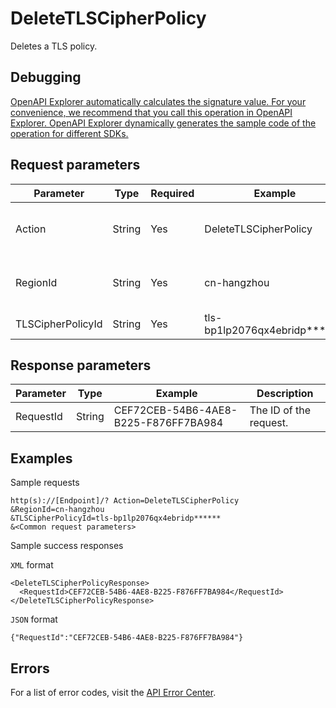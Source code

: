 # DeleteTLSCipherPolicy

Deletes a TLS policy.

## Debugging

[OpenAPI Explorer automatically calculates the signature value. For your convenience, we recommend that you call this operation in OpenAPI Explorer. OpenAPI Explorer dynamically generates the sample code of the operation for different SDKs.](https://api.aliyun.com/#product=Slb&api=DeleteTLSCipherPolicy&type=RPC&version=2014-05-15)

## Request parameters

|Parameter|Type|Required|Example|Description|
|---------|----|--------|-------|-----------|
|Action|String|Yes|DeleteTLSCipherPolicy|The operation that you want to perform. Set the value to **DeleteTLSCipherPolicy**. |
|RegionId|String|Yes|cn-hangzhou|The ID of the region where the Server Load Balancer \(SLB\) instance is deployed. |
|TLSCipherPolicyId|String|Yes|tls-bp1lp2076qx4ebridp\*\*\*\*\*\*|The ID of the TLS policy. |

## Response parameters

|Parameter|Type|Example|Description|
|---------|----|-------|-----------|
|RequestId|String|CEF72CEB-54B6-4AE8-B225-F876FF7BA984|The ID of the request. |

## Examples

Sample requests

```
http(s)://[Endpoint]/? Action=DeleteTLSCipherPolicy
&RegionId=cn-hangzhou
&TLSCipherPolicyId=tls-bp1lp2076qx4ebridp******
&<Common request parameters>
```

Sample success responses

`XML` format

```
<DeleteTLSCipherPolicyResponse>
  <RequestId>CEF72CEB-54B6-4AE8-B225-F876FF7BA984</RequestId>
</DeleteTLSCipherPolicyResponse>
```

`JSON` format

```
{"RequestId":"CEF72CEB-54B6-4AE8-B225-F876FF7BA984"}
```

## Errors

For a list of error codes, visit the [API Error Center](https://error-center.alibabacloud.com/status/product/Slb).

